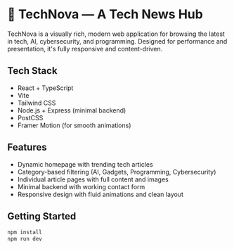 # 🚀 TechNova — A Tech News Hub

TechNova is a visually rich, modern web application for browsing the latest in tech, AI, cybersecurity, and programming. Designed for performance and presentation, it's fully responsive and content-driven.


## Tech Stack

- React + TypeScript
- Vite
- Tailwind CSS
- Node.js + Express (minimal backend)
- PostCSS
- Framer Motion (for smooth animations)


## Features

- Dynamic homepage with trending tech articles
- Category-based filtering (AI, Gadgets, Programming, Cybersecurity)
- Individual article pages with full content and images
- Minimal backend with working contact form
- Responsive design with fluid animations and clean layout


## Getting Started

```bash
npm install
npm run dev

